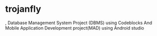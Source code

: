 # trojanfly
, Database Management System Project (DBMS) using Codeblocks And Mobile Application Development project(MAD) using Android studio
